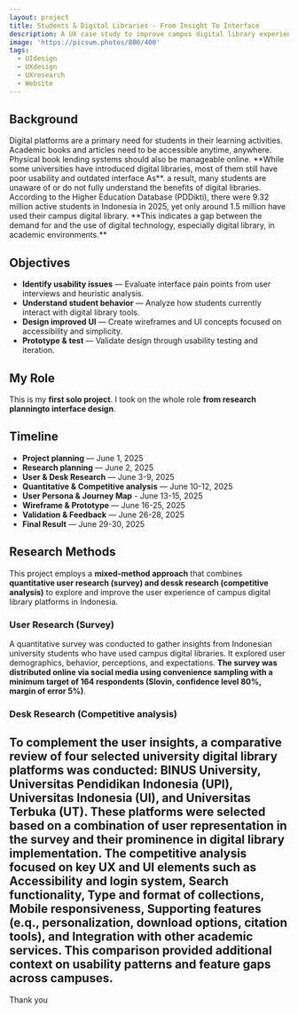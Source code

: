 ```yaml
---
layout: project
title: Students & Digital Libraries - From Insight To Interface
description: A UX case study to improve campus digital library experiences for university students
image: 'https://picsum.photos/800/400'
tags:
  - UIdesign
  - UXdesign
  - UXresearch
  - Website
---
```


## Background

<p class="text-justify">
Digital platforms are a primary need for students in their learning activities. Academic books and articles need to be accessible anytime, anywhere. Physical book lending systems should also be manageable online. **While some universities have introduced digital libraries, most of them still have poor usability and outdated interface As**. a result, many students are unaware of or do not fully understand the benefits of digital libraries. According to the Higher Education Database (PDDikti), there were 9.32 million active students in Indonesia in 2025, yet only around 1.5 million have used their campus digital library. **This indicates a gap between the demand for and the use of digital technology, especially digital library, in academic environments.** 
</p>

## Objectives
- **Identify usability issues** — Evaluate interface pain points from user interviews and heuristic analysis.
- **Understand student behavior** — Analyze how students currently interact with digital library tools.
- **Design improved UI** — Create wireframes and UI concepts focused on accessibility and simplicity.
- **Prototype & test** — Validate design through usability testing and iteration.

## My Role
This is my **first solo project**. I took on the whole role **from research planningto interface design**.

## Timeline
- **Project planning** — June 1, 2025
- **Research planning** — June 2, 2025
- **User & Desk Research** — June 3-9, 2025
- **Quantitative & Competitive analysis** — June 10-12, 2025
- **User Persona & Journey Map** - June 13-15, 2025
- **Wireframe & Prototype** — June 16-25, 2025
- **Validation & Feedback** — June 26-28, 2025
- **Final Result** — June 29-30, 2025

## Research Methods
  This project employs a **mixed-method approach** that combines **quantitative user research (survey) and dessk research (competitive analysis)**  to explore and improve the user experience of campus digital library platforms in Indonesia.
### User Research (Survey)
  A quantitative survey was conducted to gather insights from Indonesian university students who have used campus digital libraries. It explored user demographics, behavior, perceptions, and expectations. **The survey was distributed online via social media using convenience sampling with a minimum target of 164 respondents (Slovin, confidence level 80%, margin of error 5%)**.
### Desk Research (Competitive analysis)
To complement the user insights, a comparative review of four selected university digital library platforms was conducted: **BINUS University, Universitas Pendidikan Indonesia (UPI), Universitas Indonesia (UI), and Universitas Terbuka (UT)**. These platforms were selected based on a combination of user representation in the survey and their prominence in digital library implementation.
The competitive analysis focused on key UX and UI elements such as **Accessibility and login system, Search functionality, Type and format of collections, Mobile responsiveness, Supporting features (e.q., personalization, download options, citation tools), and Integration with other academic services**. This comparison provided additional context on usability patterns and feature gaps across campuses.
---

Thank you

